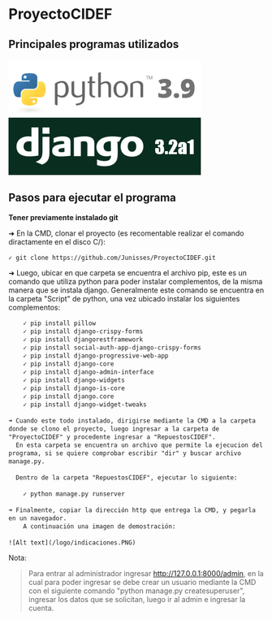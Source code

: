 # ProyectoCIDEF
## Principales programas utilizados

![Alt text](/logo/python.PNG)
![Alt text](/logo/django.PNG)

## Pasos para ejecutar el programa
**Tener previamente instalado git**

➜ En la CMD, clonar el proyecto (es recomentable realizar el comando diractamente en el disco C/):

	✓ git clone https://github.com/Junisses/ProyectoCIDEF.git

➜ Luego, ubicar en que carpeta se encuentra el archivo pip, este es un comando que utiliza python para poder instalar complementos, de la misma manera que se instala django.
  Generalmente este comando se encuentra en la carpeta "Script" de python, una vez ubicado instalar los siguientes complementos:
	
		✓ pip install pillow
		✓ pip install django-crispy-forms
		✓ pip install djangorestframework
		✓ pip install social-auth-app-django-crispy-forms
		✓ pip install django-progressive-web-app
		✓ pip install django-core
		✓ pip install django-admin-interface
		✓ pip install django-widgets
		✓ pip install django-is-core
		✓ pip install django.core
		✓ pip install django-widget-tweaks
	
	➜ Cuando este todo instalado, dirigirse mediante la CMD a la carpeta donde se clono el proyecto, luego ingresar a la carpeta de "ProyectoCIDEF" y procedente ingresar a "RepuestosCIDEF".
	  En esta carpeta se encuentra un archivo que permite la ejecucion del programa, si se quiere comprobar escribir "dir" y buscar archivo manage.py.
	  
	  Dentro de la carpeta "RepuestosCIDEF", ejecutar lo siguiente:
	  
		✓ python manage.py runserver
		
	➜ Finalmente, copiar la dirección http que entrega la CMD, y pegarla en un navegador.
		A continuación una imagen de demostración:
		
	![Alt text](/logo/indicaciones.PNG)


Nota:
> Para entrar al administrador ingresar http://127.0.0.1:8000/admin, en la cual para poder ingresar se debe crear un usuario mediante la CMD con el siguiente comando "python manage.py createsuperuser", ingresar los datos que se solicitan, luego ir al admin e ingresar la cuenta.